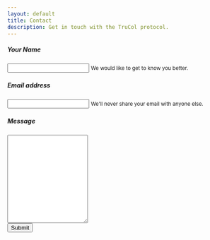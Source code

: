 ```yaml
---
layout: default
title: Contact
description: Get in touch with the TruCol protocol.
---
```


<form name="contact" method="POST" netlify>
  <div class="form-group col-sm-6">
    <label for="name"><h5 class="no-anchor">Your Name</h5></label>
    <input type="text" class="form-control form-control-lg" name="name" id="name" aria-describedby="nameHelp">
    <small id="nameHelp" class="form-text text-muted">We would like to get to know you better.</small>
  </div>
  <div class="form-group col-sm-6">
    <label for="email"><h5 class="no-anchor">Email address</h5></label>
    <input type="email" class="form-control form-control-lg" name="email" id="email" aria-describedby="emailHelp">
    <small id="emailHelp" class="form-text text-muted">We'll never share your email with anyone else.</small>
  </div>
  <div class="form-group col-sm-12">
    <label for="message"><h5 class="no-anchor">Message</h5></label>
    <textarea class="form-control form-control-lg" name="message" id="message" rows="3" style="height:200px;"></textarea>
  </div>
  <button type="submit" class="btn btn-primary">Submit</button>
</form>
